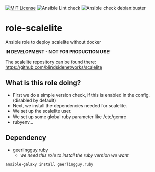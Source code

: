 [![MIT License](https://raw.githubusercontent.com/roles-ansible/role-scalelite/master/.github/license.svg?sanitize=true)](https://github.com/roles-ansible/role_scalelite/blob/master/LICENSE)
![Ansible Lint check](https://github.com/roles-ansible/role-scalelite/workflows/Ansible%20Lint%20check/badge.svg)
![Ansible check debian:buster](https://github.com/roles-ansible/role-scalelite/workflows/Ansible%20check%20debian:buster/badge.svg)

# role-scalelite
Ansible role to deploy scalelite without docker

**IN DEVELOPMENT - NOT FOR PRODUCTION USE!**

The scalelite repository can be found there:
https://github.com/blindsidenetworks/scalelite


 What is this role doing?
--------------------
 + First we do a simple version check, if this is enabled in the config. (disabled by default)
 + Next, we install the dependencies needed for scalelite.
 + We set up the scalelite user.
 + We set up some global ruby parameter like /etc/gemrc
 + rubyenv...

 Dependency
------
 + geerlingguy.ruby
   * *we need this role to install the ruby version we want*

```bash
ansible-galaxy install geerlingguy.ruby
```

